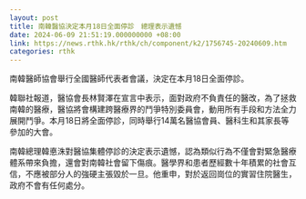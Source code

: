 ```yaml
---
layout: post
title: 南韓醫協決定本月18日全面停診　總理表示遺憾
date: 2024-06-09 21:51:19.000000000 +08:00
link: https://news.rthk.hk/rthk/ch/component/k2/1756745-20240609.htm
categories: rthk
---
```


南韓醫師協會舉行全國醫師代表者會議，決定在本月18日全面停診。

韓聯社報道，醫協會長林賢澤在宣言中表示，面對政府不負責任的醫改，為了拯救南韓的醫療，醫協將會構建跨醫療界的鬥爭特別委員會，動用所有手段和方法全力展開鬥爭。本月18日將全面停診，同時舉行14萬名醫協會員、醫科生和其家長等參加的大會。
 
南韓總理韓悳洙對醫協集體停診的決定表示遺憾，認為類似行為不僅會對緊急醫療體系帶來負擔，還會對南韓社會留下傷痕。醫學界和患者歷經數十年積累的社會互信，不應被部分人的強硬主張毀於一旦。他重申，對於返回崗位的實習住院醫生，政府不會有任何處分。
